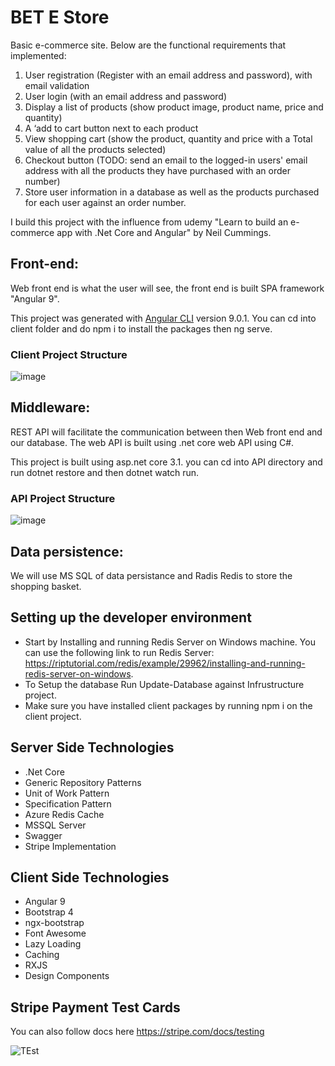 # BET E Store

Basic e-commerce site. Below are the functional requirements that implemented:
1. User registration (Register with an email address and password),
with email validation
2. User login (with an email address and password)
3. Display a list of products (show product image, product name, price and quantity)
4. A ‘add to cart button next to each product
5. View shopping cart (show the product, quantity and price with a Total value of all the
products selected)
6. Checkout button (TODO: send an email to the logged-in users' email address with all the
products they have purchased with an order number)
7. Store user information in a database as well as the products purchased for each user
against an order number.

I build this project with the influence from udemy "Learn to build an e-commerce app with .Net Core and Angular" by Neil Cummings.

## Front-end:
Web front end is what the user will see, the front end is built SPA framework "Angular 9".

This project was generated with [Angular CLI](https://github.com/angular/angular-cli) version 9.0.1. You can cd into client folder and do npm i to install the packages then ng serve.

### Client Project Structure
![image](https://user-images.githubusercontent.com/10977930/168584846-d6537bf1-7c91-4778-b6cd-a167fb26614e.png)

## Middleware:
REST API will facilitate the communication between then Web front end and our
database. The web API is built using .net core web API using C#. 

This project is built using asp.net core 3.1. you can cd into API directory and run dotnet restore and  then dotnet watch run.

### API Project Structure
![image](https://user-images.githubusercontent.com/10977930/168585150-63556db0-4eff-4d59-87a4-185934ea7c38.png)

## Data persistence:
We will use MS SQL of data persistance and Radis Redis to store the shopping basket.

## Setting up the developer environment

- Start by Installing and running Redis Server on Windows machine. You can use the following link to run Redis Server: https://riptutorial.com/redis/example/29962/installing-and-running-redis-server-on-windows.
- To Setup the database Run Update-Database against Infrustructure project.
- Make sure you have installed client packages by running npm i on the client project.   

## Server Side Technologies

- .Net Core
- Generic Repository Patterns
- Unit of Work Pattern
- Specification Pattern
- Azure Redis Cache
- MSSQL Server
- Swagger
- Stripe Implementation

## Client Side Technologies

- Angular 9
- Bootstrap 4
- ngx-bootstrap
- Font Awesome
- Lazy Loading
- Caching
- RXJS
- Design Components

## Stripe Payment Test Cards

You can also follow docs here https://stripe.com/docs/testing

![TEst](https://user-images.githubusercontent.com/10977930/168589449-d1205d2c-498f-4e4e-bb7f-ab579cf9107e.png)



